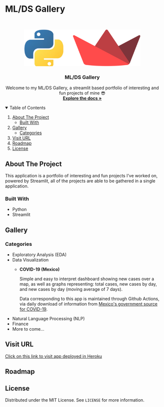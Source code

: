 # ML/DS Gallery

<!-- MAIN -->
<br />
<p align="center">
  <a href="https://github.com/rolando-trevino/ml_ds_gallery" align="center">
    <img src="https://raw.githubusercontent.com/rolando-trevino/ml_ds_gallery/main/img/header.png" alt="Logo" width="380" height="120">
  </a>
  
  <h3 align="center">ML/DS Gallery</h3>

  <p align="center">
    Welcome to my ML/DS Gallery, a streamlit based portfolio of interesting and fun projects of mine 😎
    <br />
    <a href="https://github.com/rolando-trevino/ml_ds_gallery"><strong>Explore the docs »</strong></a>
    <br />
  
  </p>
</p>

<!-- TABLE OF CONTENTS -->
<details open="open">
  <summary>Table of Contents</summary>
  <ol>
    <li>
      <a href="#about-the-project">About The Project</a>
      <ul>
        <li><a href="#built-with">Built With</a></li>
      </ul>
    </li>
    <li>
      <a href="#gallery">Gallery</a>
      <ul>
        <li><a href="#categories">Categories</a></li>
      </ul>
    </li>
    <li><a href="#visit-url">Visit URL</a></li>
    <li><a href="#roadmap">Roadmap</a></li>
    <li><a href="#license">License</a></li>
  </ol>
</details>

<!-- ABOUT THE PROJECT -->

## About The Project

This application is a portfolio of interesting and fun projects I've worked on, powered by Streamlit, all of the projects are able to be gathered in a single application.

### Built With

- Python
- Streamlit

<!-- Gallery -->

## Gallery

### Categories

- Exploratory Analysis (EDA)
- Data Visualization
  - **COVID-19 (Mexico)**

    Simple and easy to interpret dashboard showing new cases over a map, as well as graphs representing: total cases, new cases by day, and new cases by day (moving average of 7 days).

    Data corresponding to this app is maintained through Github Actions, via daily download of information from [Mexico's government source for COVID-19](https://www.gob.mx/salud/documentos/datos-abiertos-152127).
- Natural Language Processing (NLP)
- Finance
- More to come...

<!-- VISIT URL -->

## Visit URL

<a href="https://ml-ds-gallery.herokuapp.com/">Click on this link to visit app deployed in Heroku</a>

<!-- ROADMAP -->

## Roadmap

<!-- LICENSE -->

## License

Distributed under the MIT License. See `LICENSE` for more information.
